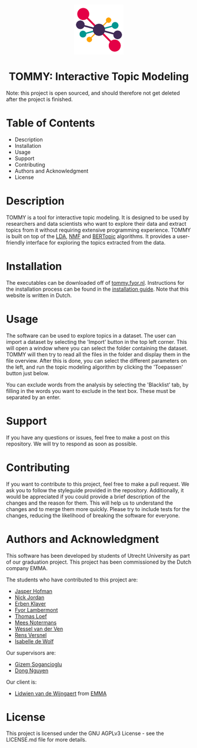 <div align="center">
  <img src="assets/tommy.png" width=135px alt="Top Models logo">
  <h1> TOMMY: Interactive Topic Modeling </h1>
</div>
Note: this project is open sourced, and should therefore not get deleted 
after the project is finished.

# Table of Contents

- Description
- Installation
- Usage
- Support
- Contributing
- Authors and Acknowledgment
- License

# Description

TOMMY is a tool for interactive topic modeling. It is designed to be used by
researchers and data scientists who want to explore their data and extract
topics from it without requiring extensive programming experience. TOMMY is
built on top of the
[LDA](https://en.wikipedia.org/wiki/Latent_Dirichlet_allocation),
[NMF](https://en.wikipedia.org/wiki/Non-negative_matrix_factorization) and
[BERTopic](https://maartengr.github.io/BERTopic/index.html) algorithms. It
provides a user-friendly interface for exploring the topics extracted from the
data.

# Installation

The executables can be downloaded off of [tommy.fyor.nl](tommy.fyor.nl).
Instructions for the installation process can be found in the
[installation guide](https://tommy.fyor.nl/wiki-user/Installation-guide.html#).
Note that this website is written in Dutch.

# Usage

The software can be used to explore topics in a dataset. The user can import
a dataset by selecting the 'Import' button in the top left corner. This will
open a window where you can select the folder containing the dataset. TOMMY
will then try to read all the files in the folder and display them in the
file overview. After this is done, you can select the different parameters
on the left, and run the topic modeling algorithm by clicking the
'Toepassen' button just below.

You can exclude words from the analysis by selecting the 'Blacklist' tab,
by filling in the words you want to exclude in the text box. These must be
separated by an enter.

# Support

If you have any questions or issues, feel free to make a post on this
repository. We will try to respond as soon as possible.

# Contributing

If you want to contribute to this project, feel free to make a pull request.
We ask you to follow the styleguide provided in the repository. Additionally,
it would be appreciated if you could provide a brief description of the
changes and the reason for them. This will help us to understand the changes
and to merge them more quickly. Please try to include tests for the changes,
reducing the likelihood of breaking the software for everyone.

# Authors and Acknowledgment

This software has been developed by students of Utrecht University as part of
our graduation project. This project has been commissioned by the Dutch
company EMMA.

The students who have contributed to this project are:

- [Jasper Hofman]()
- [Nick Jordan](https://www.linkedin.com/in/nick-jordan-11247bba/)
- [Erben Klaver](https://www.linkedin.com/in/erben-klaver-6b39a31a9/)
- [Fyor Lambermont](https://linkedin.com/in/fyor-lambermont)
- [Thomas Loef]()
- [Mees Notermans](https://www.linkedin.com/in/mees-notermans/)
- [Wessel van der Ven](https://linkedin.com/in/wesselvanderven)
- [Rens Versnel](https://linkedin.com/in/rens-versnel)
- [Isabelle de Wolf](https://www.linkedin.com/in/isabelle-de-wolf-5a2561254/)

Our supervisors are:

- [Gizem Sogancioglu](https://www.linkedin.com/in/gizem-sogancioglu-b8a94240/)
- [Dong Nguyen](https://www.linkedin.com/in/dongng/)

Our client is:

- [Lidwien van de Wijngaert](https://www.linkedin.com/in/lidwienvandewijngaert/)
  from [EMMA](https://www.emma.nl/)

# License

This project is licensed under the GNU AGPLv3 License - see the LICENSE.md file
for more details.